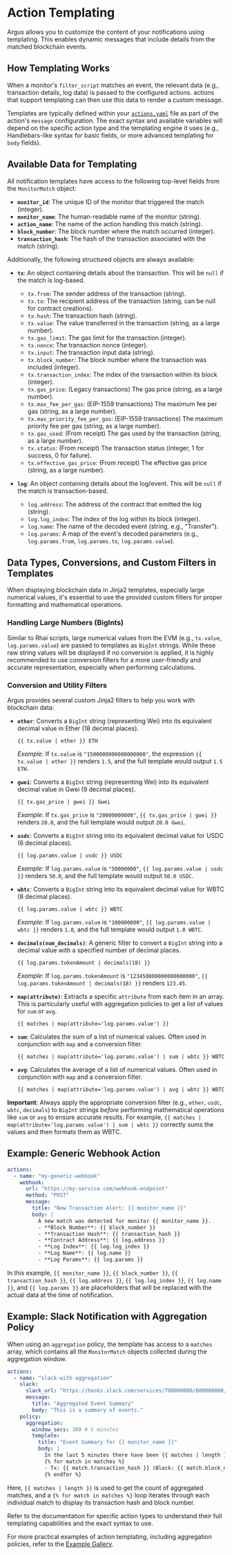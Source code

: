# Action Templating

Argus allows you to customize the content of your notifications using templating. This enables dynamic messages that include details from the matched blockchain events.

## How Templating Works

When a monitor's `filter_script` matches an event, the relevant data (e.g., transaction details, log data) is passed to the configured actions. actions that support templating can then use this data to render a custom message.

Templates are typically defined within your [`actions.yaml`](./actions_yaml.md) file as part of the action's `message` configuration. The exact syntax and available variables will depend on the specific action type and the templating engine it uses (e.g., Handlebars-like syntax for basic fields, or more advanced templating for `body` fields).

## Available Data for Templating

All notification templates have access to the following top-level fields from the `MonitorMatch` object:

*   **`monitor_id`**: The unique ID of the monitor that triggered the match (integer).
*   **`monitor_name`**: The human-readable name of the monitor (string).
*   **`action_name`**: The name of the action handling this match (string).
*   **`block_number`**: The block number where the match occurred (integer).
*   **`transaction_hash`**: The hash of the transaction associated with the match (string).

Additionally, the following structured objects are always available:

*   **`tx`**: An object containing details about the transaction. This will be `null` if the match is log-based.
    *   `tx.from`: The sender address of the transaction (string).
    *   `tx.to`: The recipient address of the transaction (string, can be null for contract creations).
    *   `tx.hash`: The transaction hash (string).
    *   `tx.value`: The value transferred in the transaction (string, as a large number).
    *   `tx.gas_limit`: The gas limit for the transaction (integer).
    *   `tx.nonce`: The transaction nonce (integer).
    *   `tx.input`: The transaction input data (string).
    *   `tx.block_number`: The block number where the transaction was included (integer).
    *   `tx.transaction_index`: The index of the transaction within its block (integer).
    *   `tx.gas_price`: (Legacy transactions) The gas price (string, as a large number).
    *   `tx.max_fee_per_gas`: (EIP-1559 transactions) The maximum fee per gas (string, as a large number).
    *   `tx.max_priority_fee_per_gas`: (EIP-1559 transactions) The maximum priority fee per gas (string, as a large number).
    *   `tx.gas_used`: (From receipt) The gas used by the transaction (string, as a large number).
    *   `tx.status`: (From receipt) The transaction status (integer, 1 for success, 0 for failure).
    *   `tx.effective_gas_price`: (From receipt) The effective gas price (string, as a large number).

*   **`log`**: An object containing details about the log/event. This will be `null` if the match is transaction-based.
    *   `log.address`: The address of the contract that emitted the log (string).
    *   `log.log_index`: The index of the log within its block (integer).
    *   `log.name`: The name of the decoded event (string, e.g., "Transfer").
    *   `log.params`: A map of the event's decoded parameters (e.g., `log.params.from`, `log.params.to`, `log.params.value`).

## Data Types, Conversions, and Custom Filters in Templates

When displaying blockchain data in Jinja2 templates, especially large numerical values, it's essential to use the provided custom filters for proper formatting and mathematical operations.

### Handling Large Numbers (BigInts)

Similar to Rhai scripts, large numerical values from the EVM (e.g., `tx.value`, `log.params.value`) are passed to templates as `BigInt` strings. While these raw string values will be displayed if no conversion is applied, it is highly recommended to use conversion filters for a more user-friendly and accurate representation, especially when performing calculations.

### Conversion and Utility Filters

Argus provides several custom Jinja2 filters to help you work with blockchain data:

*   **`ether`**: Converts a `BigInt` string (representing Wei) into its equivalent decimal value in Ether (18 decimal places).
    ```jinja
    {{ tx.value | ether }} ETH
    ```
    *Example*: If `tx.value` is `"1500000000000000000"`, the expression `{{ tx.value | ether }}` renders `1.5`, and the full template would output `1.5 ETH`.

*   **`gwei`**: Converts a `BigInt` string (representing Wei) into its equivalent decimal value in Gwei (9 decimal places).
    ```jinja
    {{ tx.gas_price | gwei }} Gwei
    ```
    *Example*: If `tx.gas_price` is `"20000000000"`, `{{ tx.gas_price | gwei }}` renders `20.0`, and the full template would output `20.0 Gwei`.

*   **`usdc`**: Converts a `BigInt` string into its equivalent decimal value for USDC (6 decimal places).
    ```jinja
    {{ log.params.value | usdc }} USDC
    ```
    *Example*: If `log.params.value` is `"50000000"`, `{{ log.params.value | usdc }}` renders `50.0`, and the full template would output `50.0 USDC`.

*   **`wbtc`**: Converts a `BigInt` string into its equivalent decimal value for WBTC (8 decimal places).
    ```jinja
    {{ log.params.value | wbtc }} WBTC
    ```
    *Example*: If `log.params.value` is `"100000000"`, `{{ log.params.value | wbtc }}` renders `1.0`, and the full template would output `1.0 WBTC`.

*   **`decimals(num_decimals)`**: A generic filter to convert a `BigInt` string into a decimal value with a specified number of decimal places.
    ```jinja
    {{ log.params.tokenAmount | decimals(18) }}
    ```
    *Example*: If `log.params.tokenAmount` is `"123450000000000000000"`, `{{ log.params.tokenAmount | decimals(18) }}` renders `123.45`.

*   **`map(attribute)`**: Extracts a specific `attribute` from each item in an array. This is particularly useful with aggregation policies to get a list of values for `sum` or `avg`.
    ```jinja
    {{ matches | map(attribute='log.params.value') }}
    ```

*   **`sum`**: Calculates the sum of a list of numerical values. Often used in conjunction with `map` and a conversion filter.
    ```jinja
    {{ matches | map(attribute='log.params.value') | sum | wbtc }} WBTC
    ```

*   **`avg`**: Calculates the average of a list of numerical values. Often used in conjunction with `map` and a conversion filter.
    ```jinja
    {{ matches | map(attribute='log.params.value') | avg | wbtc }} WBTC
    ```

**Important**: Always apply the appropriate conversion filter (e.g., `ether`, `usdc`, `wbtc`, `decimals`) to `BigInt` strings *before* performing mathematical operations like `sum` or `avg` to ensure accurate results. For example, `{{ matches | map(attribute='log.params.value') | sum | wbtc }}` correctly sums the values and then formats them as WBTC.

## Example: Generic Webhook Action

```yaml
actions:
  - name: "my-generic-webhook"
    webhook:
      url: "https://my-service.com/webhook-endpoint"
      method: "POST"
      message:
        title: "New Transaction Alert: {{ monitor_name }}"
        body: |
          A new match was detected for monitor {{ monitor_name }}.
          - **Block Number**: {{ block_number }}
          - **Transaction Hash**: {{ transaction_hash }}
          - **Contract Address**: {{ log.address }}
          - **Log Index**: {{ log.log_index }}
          - **Log Name**: {{ log.name }}
          - **Log Params**: {{ log.params }}
```

In this example, `{{ monitor_name }}`, `{{ block_number }}`, `{{ transaction_hash }}`, `{{ log.address }}`, `{{ log.log_index }}`, `{{ log.name }}`, and `{{ log.params }}` are placeholders that will be replaced with the actual data at the time of notification.

## Example: Slack Notification with Aggregation Policy

When using an `aggregation` policy, the template has access to a `matches` array, which contains all the `MonitorMatch` objects collected during the aggregation window.

```yaml
actions:
  - name: "slack-with-aggregation"
    slack:
      slack_url: "https://hooks.slack.com/services/T00000000/B00000000/XXXXXXXXXXXXXXXXXXXXXXXX"
      message:
        title: "Aggregated Event Summary"
        body: "This is a summary of events."
    policy:
      aggregation:
        window_secs: 300 # 5 minutes
        template:
          title: "Event Summary for {{ monitor_name }}"
          body: |
            In the last 5 minutes there have been {{ matches | length }} new events
            {% for match in matches %}
            - Tx: {{ match.transaction_hash }} (Block: {{ match.block_number }})
            {% endfor %}
```

Here, `{{ matches | length }}` is used to get the count of aggregated matches, and a `{% for match in matches %}` loop iterates through each individual match to display its transaction hash and block number.

Refer to the documentation for specific action types to understand their full templating capabilities and the exact syntax to use.

For more practical examples of action templating, including aggregation policies, refer to the [Example Gallery](../examples/gallery.md).
